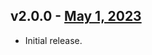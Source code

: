 ## v2.0.0 - [May 1, 2023](https://github.com/lando/setup-lando/releases/tag/v2.0.0)

* Initial release.
